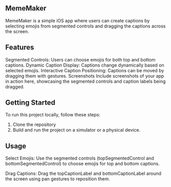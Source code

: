 ## MemeMaker
MemeMaker is a simple iOS app where users can create captions by selecting emojis from segmented controls and dragging the captions across the screen.

## Features
Segmented Controls: Users can choose emojis for both top and bottom captions.
Dynamic Caption Display: Captions change dynamically based on selected emojis.
Interactive Caption Positioning: Captions can be moved by dragging them with gestures.
Screenshots
Include screenshots of your app in action here, showcasing the segmented controls and caption labels being dragged.

## Getting Started
To run this project locally, follow these steps:

1) Clone the repository
2) Build and run the project on a simulator or a physical device.

## Usage
Select Emojis:
Use the segmented controls (topSegmentedControl and bottomSegmentedControl) to choose emojis for top and bottom captions.

Drag Captions:
Drag the topCaptionLabel and bottomCaptionLabel around the screen using pan gestures to reposition them.

